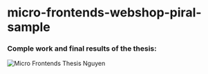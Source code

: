 ﻿# micro-frontends-webshop-piral-sample

### Comple work and final results of the thesis:

![Micro Frontends Thesis Nguyen](https://github.com/namphuong2217/micro-frontends-webshop-piral-sample/tree/main/thesis)
